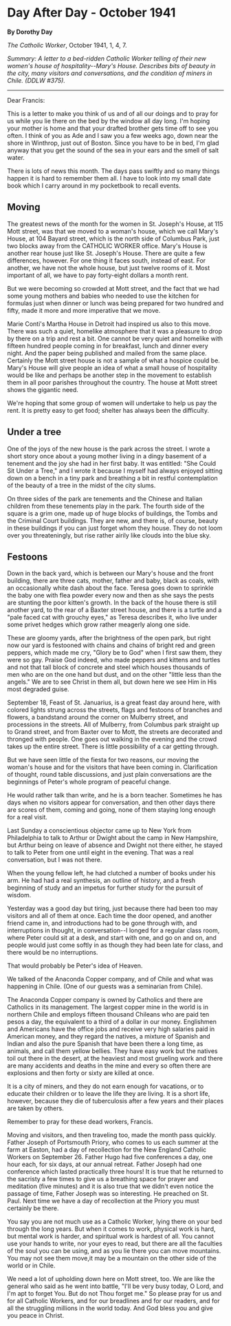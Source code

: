 Day After Day - October 1941
============================

**By Dorothy Day**

*The Catholic Worker*, October 1941, 1, 4, 7.

*Summary: A letter to a bed-ridden Catholic Worker telling of their new
women's house of hospitality--Mary's House. Describes bits of beauty in
the city, many visitors and conversations, and the condition of miners
in Chile. (DDLW \#375).*

****

Dear Francis:

This is a letter to make you think of us and of all our doings and to
pray for us while you lie there on the bed by the window all day long.
I'm hoping your mother is home and that your drafted brother gets time
off to see you often. I think of you as Ade and I saw you a few weeks
ago, down near the shore in Winthrop, just out of Boston. Since you have
to be in bed, I'm glad anyway that you get the sound of the sea in your
ears and the smell of salt water.

There is lots of news this month. The days pass swiftly and so many
things happen it is hard to remember them all. I have to look into my
small date book which I carry around in my pocketbook to recall events.

Moving
------

The greatest news of the month for the women in St. Joseph's House, at
115 Mott street, was that we moved to a woman's house, which we call
Mary's House, at 104 Bayard street, which is the north side of Columbus
Park, just two blocks away from the CATHOLIC WORKER office. Mary's House
is another rear house just like St. Joseph's House. There are quite a
few differences, however. For one thing it faces south, instead of east.
For another, we have not the whole house, but just twelve rooms of it.
Most important of all, we have to pay forty-eight dollars a month rent.

But we were becoming so crowded at Mott street, and the fact that we had
some young mothers and babies who needed to use the kitchen for formulas
just when dinner or lunch was being prepared for two hundred and fifty,
made it more and more imperative that we move.

Marie Conti's Martha House in Detroit had inspired us also to this move.
There was such a quiet, homelike atmosphere that it was a pleasure to
drop by there on a trip and rest a bit. One cannot be very quiet and
homelike with fifteen hundred people coming in for breakfast, lunch and
dinner every night. And the paper being published and mailed from the
same place. Certainly the Mott street house is not a sample of what a
hospice could be. Mary's House will give people an idea of what a small
house of hospitality would be like and perhaps be another step in the
movement to establish them in all poor parishes throughout the country.
The house at Mott street shows the gigantic need.

We're hoping that some group of women will undertake to help us pay the
rent. It is pretty easy to get food; shelter has always been the
difficulty.

Under a tree
------------

One of the joys of the new house is the park across the street. I wrote
a short story once about a young mother living in a dingy basement of a
tenement and the joy she had in her first baby. It was entitled: "She
Could Sit Under a Tree," and I wrote it because I myself had always
enjoyed sitting down on a bench in a tiny park and breathing a bit in
restful contemplation of the beauty of a tree in the midst of the city
slums.

On three sides of the park are tenements and the Chinese and Italian
children from these tenements play in the park. The fourth side of the
square is a grim one, made up of huge blocks of buildings, the Tombs and
the Criminal Court buildings. They are new, and there is, of course,
beauty in these buildings if you can just forget whom they house. They
do not loom over you threateningly, but rise rather airily like clouds
into the blue sky.

Festoons
--------

Down in the back yard, which is between our Mary's house and the front
building, there are three cats, mother, father and baby, black as coals,
with an occasionally white dash about the face. Teresa goes down to
sprinkle the baby one with flea powder every now and then as she says
the pests are stunting the poor kitten's growth. In the back of the
house there is still another yard, to the rear of a Baxter street house,
and there is a turtle and a "pale faced cat with grouchy eyes," as
Teresa describes it, who live under some privet hedges which grow rather
meagerly along one side.

These are gloomy yards, after the brightness of the open park, but right
now our yard is festooned with chains and chains of bright red and green
peppers, which made me cry, "Glory be to God" when I first saw them,
they were so gay. Praise God indeed, who made peppers and kittens and
turtles and not that tall block of concrete and steel which houses
thousands of men who are on the one hand but dust, and on the other
"little less than the angels." We are to see Christ in them all, but
down here we see Him in His most degraded guise.

September 18, Feast of St. Januarius, is a great feast day around here,
with colored lights strung across the streets, flags and festoons of
branches and flowers, a bandstand around the corner on Mulberry street,
and processions in the streets. All of Mulberry, from Columbus park
straight up to Grand street, and from Baxter over to Mott, the streets
are decorated and thronged with people. One goes out walking in the
evening and the crowd takes up the entire street. There is little
possibility of a car getting through.

But we have seen little of the fiesta for two reasons, our moving the
woman's house and for the visitors that have been coming in.
Clarification of thought, round table discussions, and just plain
conversations are the beginnings of Peter's whole program of peaceful
change.

He would rather talk than write, and he is a born teacher. Sometimes he
has days when no visitors appear for conversation, and then other days
there are scores of them, coming and going, none of them staying long
enough for a real visit.

Last Sunday a conscientious objector came up to New York from
Philadelphia to talk to Arthur or Dwight about the camp in New
Hampshire, but Arthur being on leave of absence and Dwight not there
either, he stayed to talk to Peter from one until eight in the evening.
That was a real conversation, but I was not there.

When the young fellow left, he had clutched a number of books under his
arm. He had had a real synthesis, an outline of history, and a fresh
beginning of study and an impetus for further study for the pursuit of
wisdom.

Yesterday was a good day but tiring, just because there had been too may
visitors and all of them at once. Each time the door opened, and another
friend came in, and introductions had to be gone through with, and
interruptions in thought, in conversation--I longed for a regular class
room, where Peter could sit at a desk, and start with one, and go on and
on, and people would just come softly in as though they had been late
for class, and there would be no interruptions.

That would probably be Peter's idea of Heaven.

We talked of the Anaconda Copper company, and of Chile and what was
happening in Chile. (One of our guests was a seminarian from Chile).

The Anaconda Copper company is owned by Catholics and there are
Catholics in its management. The largest copper mine in the world is in
northern Chile and employs fifteen thousand Chileans who are paid ten
pesos a day, the equivalent to a third of a dollar in our money.
Englishmen and Americans have the office jobs and receive very high
salaries paid in American money, and they regard the natives, a mixture
of Spanish and Indian and also the pure Spanish that have been there a
long time, as animals, and call them yellow bellies. They have easy work
but the natives toil out there in the desert, at the heaviest and most
grueling work and there are many accidents and deaths in the mine and
every so often there are explosions and then forty or sixty are killed
at once.

It is a city of miners, and they do not earn enough for vacations, or to
educate their children or to leave the life they are living. It is a
short life, however, because they die of tuberculosis after a few years
and their places are taken by others.

Remember to pray for these dead workers, Francis.

Moving and visitors, and then traveling too, made the month pass
quickly. Father Joseph of Portsmouth Priory, who comes to us each summer
at the farm at Easton, had a day of recollection for the New England
Catholic Workers on September 26. Father Hugo had five conferences a
day, one hour each, for six days, at our annual retreat. Father Joseph
had one conference which lasted practically three hours! It is true that
he returned to the sacristy a few times to give us a breathing space for
prayer and meditation (five minutes) and it is also true that we didn't
even notice the passage of time, Father Joseph was so interesting. He
preached on St. Paul. Next time we have a day of recollection at the
Priory you must certainly be there.

You say you are not much use as a Catholic Worker, lying there on your
bed through the long years. But when it comes to work, physical work is
hard, but mental work is harder, and spiritual work is hardest of all.
You cannot use your hands to write, nor your eyes to read, but there are
all the faculties of the soul you can be using, and as you lie there you
can move mountains. You may not see them move,it may be a mountain on
the other side of the world or in Chile.

We need a lot of upholding down here on Mott street, too. We are like
the general who said as he went into battle, "I'll be very busy today, O
Lord, and I'm apt to forget You. But do not Thou forget me." So please
pray for us and for all Catholic Workers, and for our breadlines and for
our readers, and for all the struggling millions in the world today. And
God bless you and give you peace in Christ.
